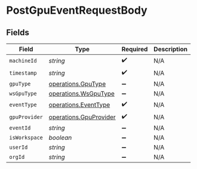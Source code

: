 # PostGpuEventRequestBody


## Fields

| Field                                                            | Type                                                             | Required                                                         | Description                                                      |
| ---------------------------------------------------------------- | ---------------------------------------------------------------- | ---------------------------------------------------------------- | ---------------------------------------------------------------- |
| `machineId`                                                      | *string*                                                         | :heavy_check_mark:                                               | N/A                                                              |
| `timestamp`                                                      | *string*                                                         | :heavy_check_mark:                                               | N/A                                                              |
| `gpuType`                                                        | [operations.GpuType](../../models/operations/gputype.md)         | :heavy_minus_sign:                                               | N/A                                                              |
| `wsGpuType`                                                      | [operations.WsGpuType](../../models/operations/wsgputype.md)     | :heavy_minus_sign:                                               | N/A                                                              |
| `eventType`                                                      | [operations.EventType](../../models/operations/eventtype.md)     | :heavy_check_mark:                                               | N/A                                                              |
| `gpuProvider`                                                    | [operations.GpuProvider](../../models/operations/gpuprovider.md) | :heavy_check_mark:                                               | N/A                                                              |
| `eventId`                                                        | *string*                                                         | :heavy_minus_sign:                                               | N/A                                                              |
| `isWorkspace`                                                    | *boolean*                                                        | :heavy_minus_sign:                                               | N/A                                                              |
| `userId`                                                         | *string*                                                         | :heavy_minus_sign:                                               | N/A                                                              |
| `orgId`                                                          | *string*                                                         | :heavy_minus_sign:                                               | N/A                                                              |